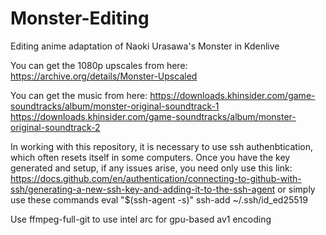 # Monster-Editing
Editing anime adaptation of Naoki Urasawa's Monster in Kdenlive

You can get the 1080p upscales from here:
https://archive.org/details/Monster-Upscaled

You can get the music from here:
https://downloads.khinsider.com/game-soundtracks/album/monster-original-soundtrack-1
https://downloads.khinsider.com/game-soundtracks/album/monster-original-soundtrack-2


In working with this repository, it is necessary to use ssh authenbtication, which often resets itself in some computers.
Once you have the key generated and setup, if any issues arise, you need only use this link: https://docs.github.com/en/authentication/connecting-to-github-with-ssh/generating-a-new-ssh-key-and-adding-it-to-the-ssh-agent
or simply use these commands
eval "$(ssh-agent -s)"
ssh-add ~/.ssh/id_ed25519

Use ffmpeg-full-git to use intel arc for gpu-based av1 encoding